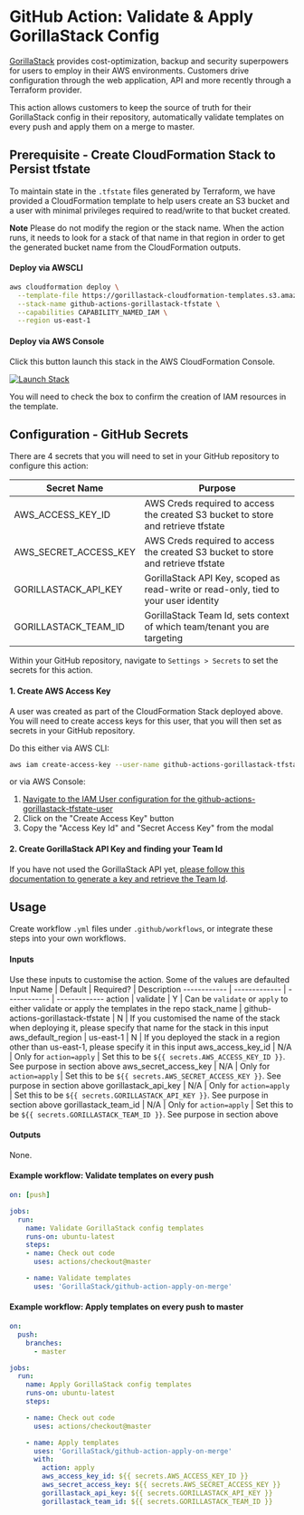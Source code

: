 # GitHub Action: Validate & Apply GorillaStack Config

[GorillaStack](https://www.gorillastack.com) provides cost-optimization, backup and security superpowers for users to employ in their AWS environments. Customers drive configuration through the web application, API and more recently through a Terraform provider.

This action allows customers to keep the source of truth for their GorillaStack config in their repository, automatically validate templates on every push and apply them on a merge to master.

## Prerequisite - Create CloudFormation Stack to Persist tfstate

To maintain state in the `.tfstate` files generated by Terraform, we have provided a CloudFormation template to help users create an S3 bucket and a user with minimal privileges required to read/write to that bucket created.

**Note** Please do not modify the region or the stack name. When the action runs, it needs to look for a stack of that name in that region in order to get the generated bucket name from the CloudFormation outputs.

#### Deploy via AWSCLI

```bash
aws cloudformation deploy \
  --template-file https://gorillastack-cloudformation-templates.s3.amazonaws.com/github-action-bucket-template.yml \
  --stack-name github-actions-gorillastack-tfstate \
  --capabilities CAPABILITY_NAMED_IAM \
  --region us-east-1
```

#### Deploy via AWS Console

Click this button launch this stack in the AWS CloudFormation Console.

[![Launch Stack](https://cdn.rawgit.com/buildkite/cloudformation-launch-stack-button-svg/master/launch-stack.svg)](https://console.aws.amazon.com/cloudformation/home?region=us-east-1#/stacks/quickcreate?stackName=github-actions-gorillastack-tfstate&templateUrl=https%3A%2F%2Fgorillastack-cloudformation-templates.s3.amazonaws.com%2Fgithub-action-bucket-template.yml)

You will need to check the box to confirm the creation of IAM resources in the template.


## Configuration - GitHub Secrets

There are 4 secrets that you will need to set in your GitHub repository to configure this action:

Secret Name | Purpose
------------ | -------------
AWS_ACCESS_KEY_ID | AWS Creds required to access the created S3 bucket to store and retrieve tfstate
AWS_SECRET_ACCESS_KEY | AWS Creds required to access the created S3 bucket to store and retrieve tfstate
GORILLASTACK_API_KEY | GorillaStack API Key, scoped as read-write or read-only, tied to your user identity
GORILLASTACK_TEAM_ID | GorillaStack Team Id, sets context of which team/tenant you are targeting

Within your GitHub repository, navigate to `Settings > Secrets` to set the secrets for this action.


#### 1. Create AWS Access Key

A user was created as part of the CloudFormation Stack deployed above. You will need to create access keys for this user, that you will then set as secrets in your GitHub repository.

Do this either via AWS CLI:

```bash
aws iam create-access-key --user-name github-actions-gorillastack-tfstate-user
```

or via AWS Console:

1. [Navigate to the IAM User configuration for the github-actions-gorillastack-tfstate-user](https://console.aws.amazon.com/iam/home?#/users/github-actions-gorillastack-tfstate-user?section=security_credentials)
1. Click on the "Create Access Key" button
1. Copy the "Access Key Id" and "Secret Access Key" from the modal


#### 2. Create GorillaStack API Key and finding your Team Id

If you have not used the GorillaStack API yet, [please follow this documentation to generate a key and retrieve the Team Id](https://docs.gorillastack.com/docs/reference/api/overview).


## Usage

Create workflow `.yml` files under `.github/workflows`, or integrate these steps into your own workflows.

#### Inputs

Use these inputs to customise the action. Some of the values are defaulted
Input Name | Default | Required? | Description
------------ | ------------- | ------------ | -------------
action | validate | Y | Can be `validate` or `apply` to either validate or apply the templates in the repo 
stack_name | github-actions-gorillastack-tfstate | N | If you customised the name of the stack when deploying it, please specify that name for the stack in this input
aws_default_region | us-east-1 | N | If you deployed the stack in a region other than us-east-1, please specify it in this input
aws_access_key_id | N/A | Only for `action=apply` | Set this to be `${{ secrets.AWS_ACCESS_KEY_ID }}`. See purpose in section above
aws_secret_access_key | N/A | Only for `action=apply` | Set this to be `${{ secrets.AWS_SECRET_ACCESS_KEY }}`. See purpose in section above
gorillastack_api_key | N/A | Only for `action=apply` | Set this to be `${{ secrets.GORILLASTACK_API_KEY }}`. See purpose in section above
gorillastack_team_id | N/A | Only for `action=apply` | Set this to be `${{ secrets.GORILLASTACK_TEAM_ID }}`. See purpose in section above


#### Outputs

None.

#### Example workflow: Validate templates on every push

```yaml
on: [push]

jobs:
  run:
    name: Validate GorillaStack config templates
    runs-on: ubuntu-latest
    steps:
    - name: Check out code
      uses: actions/checkout@master

    - name: Validate templates
      uses: 'GorillaStack/github-action-apply-on-merge'
```

#### Example workflow: Apply templates on every push to master

```yaml
on:
  push:
    branches:
      - master

jobs:
  run:
    name: Apply GorillaStack config templates
    runs-on: ubuntu-latest
    steps:

    - name: Check out code
      uses: actions/checkout@master

    - name: Apply templates
      uses: 'GorillaStack/github-action-apply-on-merge'
      with:
        action: apply
        aws_access_key_id: ${{ secrets.AWS_ACCESS_KEY_ID }}
        aws_secret_access_key: ${{ secrets.AWS_SECRET_ACCESS_KEY }}
        gorillastack_api_key: ${{ secrets.GORILLASTACK_API_KEY }}
        gorillastack_team_id: ${{ secrets.GORILLASTACK_TEAM_ID }}
```
